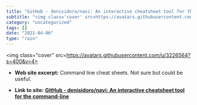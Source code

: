 ```yaml
---
title: "GitHub - denisidoro/navi: An interactive cheatsheet tool for the command-line"
subtitle: "<img class='cover' src=https://avatars.githubusercontent.com/u/3226564?s=400&v=4>"
category: "uncategorized"
tags: []
date: "2021-04-06"
type: "rain"
---
```

<img class="cover" src=https://avatars.githubusercontent.com/u/3226564?s=400&v=4>



* **Web site excerpt:** Command line cheat sheets. Not sure but could be useful.

* **Link to site:** **[GitHub - denisidoro/navi: An interactive cheatsheet tool for the command-line](https://github.com/denisidoro/navi)**